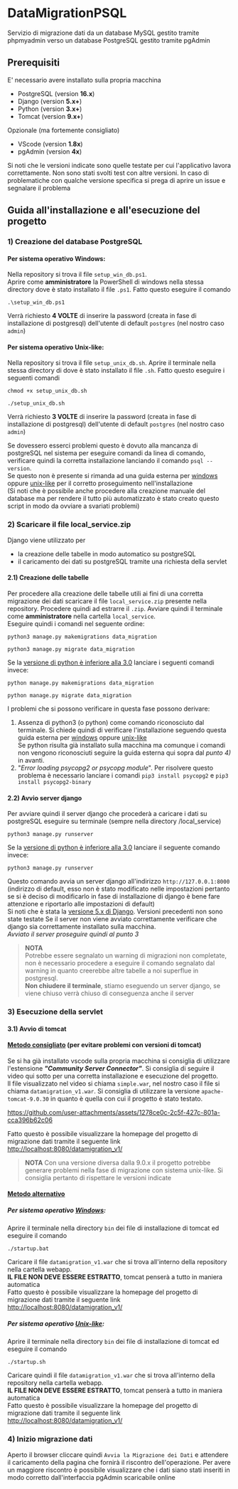 # DataMigrationPSQL
Servizio di migrazione dati da un database MySQL gestito tramite phpmyadmin verso un database PostgreSQL gestito tramite pgAdmin

## Prerequisiti
E' necessario avere installato sulla propria macchina
- PostgreSQL (version **16.x**)
- Django (version **5.x+**)
- Python (version **3.x+**)
- Tomcat (version **9.x+**)

Opzionale (ma fortemente consigliato)
- VScode (version **1.8x**)
- pgAdmin (version **4x**)

Si noti che le versioni indicate sono quelle testate per cui l'applicativo lavora correttamente. 
Non sono stati svolti test con altre versioni. In caso di problematiche con qualche versione specifica si prega di aprire un issue e segnalare il problema


## Guida all'installazione e all'esecuzione del progetto

### 1) Creazione del database PostgreSQL
#### Per sistema operativo Windows:
Nella repository si trova il file `setup_win_db.ps1`. <br>
Aprire come **amministratore** la PowerShell di windows nella stessa directory dove è stato installato il file `.ps1`.
Fatto questo eseguire il comando
```
.\setup_win_db.ps1
```
Verrà richiesto **4 VOLTE** di inserire la password (creata in fase di installazione di postgresql) dell'utente di default `postgres` (nel nostro caso `admin`)

#### Per sistema operativo Unix-like:
Nella repository si trova il file `setup_unix_db.sh`.
Aprire il terminale nella stessa directory di dove è stato installato il file `.sh`.
Fatto questo eseguire i seguenti comandi
```
chmod +x setup_unix_db.sh
```
```
./setup_unix_db.sh
```
Verrà richiesto **3 VOLTE** di inserire la password (creata in fase di installazione di postgresql) dell'utente di default `postgres` (nel nostro caso `admin`)
<br>

Se dovessero esserci problemi questo è dovuto alla mancanza di postgreSQL nel sistema per eseguire comandi da linea di comando, verificare quindi la corretta installazione lanciando il comando `psql --version`. <br>
Se questo non è presente si rimanda ad una guida esterna per [windows](https://sqlbackupandftp.com/blog/setting-windows-path-for-postgres-tools/) oppure [unix-like](https://superuser.com/questions/1116415/bash-psql-command-not-found)  per il corretto proseguimento nell'installazione<br>
(Si noti che è possibile anche procedere alla creazione manuale del database ma per rendere il tutto più automatizzato è stato creato questo script in modo da ovviare a svariati problemi)

### 2) Scaricare il file local_service.zip
Django viene utilizzato per 
- la creazione delle tabelle in modo automatico su postgreSQL
- il caricamento dei dati su postgreSQL tramite una richiesta della servlet

#### 2.1) Creazione delle tabelle 
Per procedere alla creazione delle tabelle utili ai fini di una corretta migrazione dei dati scaricare il file `local_service.zip` presente nella repository.
Procedere quindi ad estrarre il `.zip`. Avviare quindi il terminale come **amministratore** nella cartella `local_service`.<br>
Eseguire quindi i comandi nel seguente ordine:

```
python3 manage.py makemigrations data_migration
```
```
python3 manage.py migrate data_migration
```
Se la <ins>versione di python è inferiore alla 3.0</ins> lanciare i seguenti comandi invece:

```
python manage.py makemigrations data_migration
```
```
python manage.py migrate data_migration
```

I problemi che si possono verificare in questa fase possono derivare:
1. Assenza di python3 (o python) come comando riconosciuto dal terminale. Si chiede quindi di verificare l'installazione seguendo questa guida esterna per [windows](https://phoenixnap.com/kb/how-to-install-python-3-windows) oppure [unix-like](https://phoenixnap.com/kb/install-python-mac)<br>
Se python risulta già installato sulla macchina ma comunque i comandi non vengono riconosciuti seguire la guida esterna qui sopra dal *punto 4)* in avanti.
2. "_Error loading psycopg2 or psycopg module_". Per risolvere questo problema è necessario lanciare i comandi
   ```pip3 install psycopg2``` e 
   ```pip3 install psycopg2-binary```

#### 2.2) Avvio server django
Per avviare quindi il server django che procederà a caricare i dati su postgreSQL eseguire su terminale (sempre nella directory /local_service)
```
python3 manage.py runserver
```
Se la <ins>versione di python è inferiore alla 3.0</ins> lanciare il seguente comando invece:
```
python3 manage.py runserver
```
Questo comando avvia un server django all'indirizzo `http://127.0.0.1:8000` (indirizzo di default, esso non è stato modificato nelle impostazioni pertanto se si è deciso di modificarlo in fase di installazione di django è bene fare attenzione e riportarlo alle impostazioni di default) <br>
Si noti che è stata la <ins>versione 5.x di Django</ins>. Versioni precedenti non sono state testate
Se il server non viene avviato correttamente verificare che django sia correttamente installato sulla macchina.<br>
_Avviato il server proseguire quindi al punto 3_

> **NOTA**<br>
> Potrebbe essere segnalato un warning di migrazioni non completate, non è necessario procedere a eseguire il comando segnalato dal warning in quanto creerebbe altre tabelle a noi superflue in postgresql. <br>
> **Non chiudere il terminale**, stiamo eseguendo un server django, se viene chiuso verrà chiuso di conseguenza anche il server

### 3) Esecuzione della servlet

#### 3.1) Avvio di tomcat

#### <ins>Metodo consigliato</ins> (per evitare problemi con versioni di tomcat)
Se si ha già installato vscode sulla propria macchina si consiglia di utilizzare l'estensione **_"Community Server Connector"_**. 
Si consiglia di seguire il video qui sotto per una corretta installazione e esecuzione del progetto.<br>
Il file visualizzato nel video si chiama `simple.war`, nel nostro caso il file si chiama `datamigration_v1.war`. 
Si consiglia di utilizzare la versione `apache-tomcat-9.0.30` in quanto è quella con cui il progetto è stato testato. <br>

https://github.com/user-attachments/assets/1278ce0c-2c5f-427c-801a-cca396b62c06

Fatto questo è possibile visualizzare la homepage del progetto di migrazione dati tramite il seguente link [http://localhost:8080/datamigration_v1/](http://localhost:8080/datamigration_v1/)
> **NOTA**
> Con una versione diversa dalla 9.0.x il progetto potrebbe generare problemi nella fase di migrazione con sistema unix-like. Si consiglia pertanto di rispettare le versioni indicate

#### <ins>Metodo alternativo</ins>
##### Per sistema operativo <ins>Windows</ins>:
Aprire il terminale nella directory `bin` dei file di installazione di tomcat ed eseguire il comando 
```
./startup.bat
```
Caricare il file `datamigration_v1.war` che si trova all'interno della repository nella cartella webapp. <br>
**IL FILE NON DEVE ESSERE ESTRATTO**, tomcat penserà a tutto in maniera automatica<br>
Fatto questo è possibile visualizzare la homepage del progetto di migrazione dati tramite il seguente link [http://localhost:8080/datamigration_v1/](http://localhost:8080/datamigration_v1/)

##### Per sistema operativo <ins>Unix-like</ins>:
Aprire il terminale nella directory `bin` dei file di installazione di tomcat ed eseguire il comando 
```
./startup.sh
```
Caricare quindi il file `datamigration_v1.war` che si trova all'interno della repository nella cartella webapp. <br>
**IL FILE NON DEVE ESSERE ESTRATTO**, tomcat penserà a tutto in maniera automatica<br>
Fatto questo è possibile visualizzare la homepage del progetto di migrazione dati tramite il seguente link [http://localhost:8080/datamigration_v1/](http://localhost:8080/datamigration_v1/)

### 4) Inizio migrazione dati
Aperto il browser cliccare quindi `Avvia la Migrazione dei Dati` e attendere il caricamento della pagina che fornirà il riscontro dell'operazione.
Per avere un maggiore riscontro è possibile visualizzare che i dati siano stati inseriti in modo corretto dall'interfaccia pgAdmin scaricabile online





